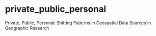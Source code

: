 # private_public_personal
Private, Public, Personal: Shifting Patterns in Geospatial Data Sources in Geographic Research
